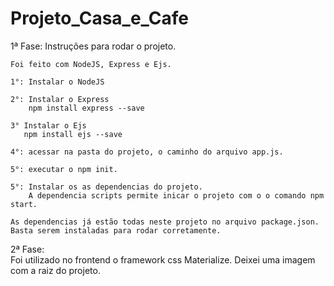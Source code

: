 # Projeto_Casa_e_Cafe

1ª Fase:
    Instruções para rodar o projeto.

    Foi feito com NodeJS, Express e Ejs.

    1°: Instalar o NodeJS

    2°: Instalar o Express
        npm install express --save

    3° Instalar o Ejs
       npm install ejs --save

    4°: acessar na pasta do projeto, o caminho do arquivo app.js.

    5°: executar o npm init. 

    5°: Instalar os as dependencias do projeto.
        A dependencia scripts permite inicar o projeto com o o comando npm start.

    As dependencias já estão todas neste projeto no arquivo package.json.
    Basta serem instaladas para rodar corretamente.    

2ª Fase:   
    Foi utilizado no frontend o framework css Materialize.
    Deixei uma imagem com a raiz do projeto.
